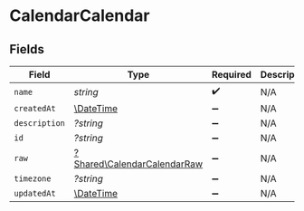 # CalendarCalendar


## Fields

| Field                                                                     | Type                                                                      | Required                                                                  | Description                                                               |
| ------------------------------------------------------------------------- | ------------------------------------------------------------------------- | ------------------------------------------------------------------------- | ------------------------------------------------------------------------- |
| `name`                                                                    | *string*                                                                  | :heavy_check_mark:                                                        | N/A                                                                       |
| `createdAt`                                                               | [\DateTime](https://www.php.net/manual/en/class.datetime.php)             | :heavy_minus_sign:                                                        | N/A                                                                       |
| `description`                                                             | *?string*                                                                 | :heavy_minus_sign:                                                        | N/A                                                                       |
| `id`                                                                      | *?string*                                                                 | :heavy_minus_sign:                                                        | N/A                                                                       |
| `raw`                                                                     | [?Shared\CalendarCalendarRaw](../../Models/Shared/CalendarCalendarRaw.md) | :heavy_minus_sign:                                                        | N/A                                                                       |
| `timezone`                                                                | *?string*                                                                 | :heavy_minus_sign:                                                        | N/A                                                                       |
| `updatedAt`                                                               | [\DateTime](https://www.php.net/manual/en/class.datetime.php)             | :heavy_minus_sign:                                                        | N/A                                                                       |